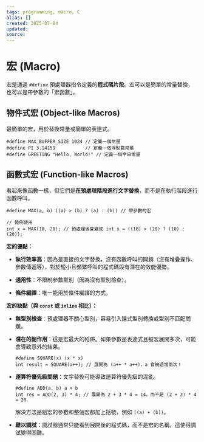 ```yaml
---
tags: programming, macro, C
alias: []
created: 2025-07-04
updated:
source:
---
```

# 宏 (Macro)

宏是通過 `#define` 預處理器指令定義的**程式碼片段**。宏可以是簡單的常量替換，也可以是帶參數的「宏函數」。

## 物件式宏 (Object-like Macros)

最簡單的宏，用於替換常量或簡單的表達式。

```clike
#define MAX_BUFFER_SIZE 1024 // 定義一個常量
#define PI 3.14159           // 定義一個浮點數常量
#define GREETING "Hello, World!" // 定義一個字串常量
```

## 函數式宏 (Function-like Macros)

看起來像函數一樣，但它們是**在預處理階段進行文字替換**，而不是在執行階段進行函數呼叫。

```clike
#define MAX(a, b) ((a) > (b) ? (a) : (b)) // 帶參數的宏

// 範例使用
int x = MAX(10, 20); // 預處理後會變成 int x = ((10) > (20) ? (10) : (20));
```

**宏的優點：**

- **執行效率高**：因為是直接的文字替換，沒有函數呼叫的開銷（沒有堆疊操作、參數傳遞等），對於短小且頻繁呼叫的程式碼段有潛在的效能優勢。
    
- **通用性**：不限制參數型別（因為沒有型別檢查）。
    
- **條件編譯**：唯一能用於條件編譯的方式。
    

**宏的缺點（與 `const` 或 `inline` 相比）：**

- **無型別檢查**：預處理器不關心型別，容易引入隱式型別轉換或型別不匹配問題。
    
- **潛在的副作用**：這是宏最大的陷阱。如果參數是表達式且被宏展開多次，可能會導致意外的結果。

    ```clike
    #define SQUARE(x) (x * x)
    int result = SQUARE(a++); // 展開為 (a++ * a++)，a 會被遞增兩次！
    ```
    
- **運算符優先級問題**：文字替換可能導致運算符優先級的混亂。
    
    ```clike
    #define ADD(a, b) a + b
    int res = ADD(2, 3) * 4; // 展開為 2 + 3 * 4 = 14，而不是 (2 + 3) * 4 = 20
    ```
    
    解決方法是給宏的參數和整個宏都加上括號，例如 `((a) + (b))`。
    
- **難以調試**：調試器通常只能看到展開後的程式碼，而不是宏的名稱，這使得調試變得困難。